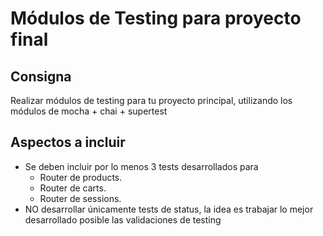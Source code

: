 # Módulos de Testing para proyecto final

## Consigna

Realizar módulos de testing para tu proyecto principal, utilizando los módulos de mocha + chai + supertest

## Aspectos a incluir

- Se deben incluir por lo menos 3 tests desarrollados para
  - Router de products.
  - Router de carts.
  - Router de sessions.
- NO desarrollar únicamente tests de status, la idea es trabajar lo mejor desarrollado posible las validaciones de testing
